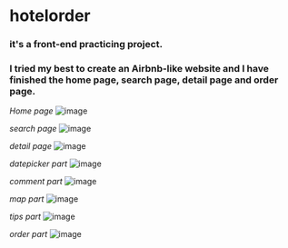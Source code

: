 # hotelorder

### it's a front-end practicing project.
### I tried my best to create an Airbnb-like website and I have finished the home page, search page, detail page and order page.


*Home page*
![image](https://github.com/PottermoreIron/PraticalTraining_HotelSys/blob/master/img/home.png)

*search page*
![image](https://github.com/PottermoreIron/PraticalTraining_HotelSys/blob/master/img/search.png)

*detail page*
![image](https://github.com/PottermoreIron/PraticalTraining_HotelSys/blob/master/img/detail.png)

*datepicker part*
![image](https://github.com/PottermoreIron/PraticalTraining_HotelSys/blob/master/img/date.png)

*comment part*
![image](https://github.com/PottermoreIron/PraticalTraining_HotelSys/blob/master/img/comment.png)

*map part*
![image](https://github.com/PottermoreIron/PraticalTraining_HotelSys/blob/master/img/map.png)

*tips part*
![image](https://github.com/PottermoreIron/PraticalTraining_HotelSys/blob/master/img/tips.png)

*order part*
![image](https://github.com/PottermoreIron/PraticalTraining_HotelSys/blob/master/img/order.png)
